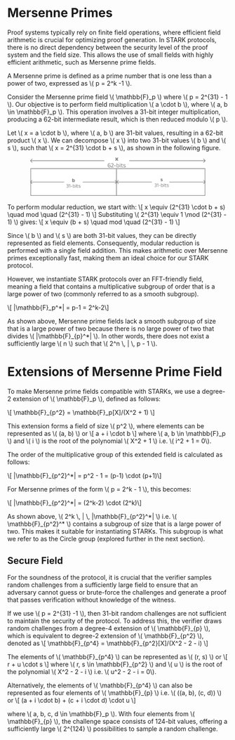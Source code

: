 # Mersenne Primes

Proof systems typically rely on finite field operations, where efficient field arithmetic is crucial for optimizing proof generation. In STARK protocols, there is no direct dependency between the security level of the proof system and the field size. This allows the use of small fields with highly efficient arithmetic, such as Mersenne prime fields.

A Mersenne prime is defined as a prime number that is one less than a power of two, expressed as \\( p = 2^k -1 \\).

Consider the Mersenne prime field \\( \mathbb{F}_p \\) where \\( p = 2^{31} - 1 \\). Our objective is to perform field multiplication \\( a \cdot b \\), where \\( a, b \in \mathbb{F}_p \\). This operation involves a 31-bit integer multiplication, producing a 62-bit intermediate result, which is then reduced modulo \\( p \\).

Let \\( x = a \cdot b \\), where \\( a, b \\) are 31-bit values, resulting in a 62-bit product \\( x \\). We can decompose \\( x \\) into two 31-bit values \\( b \\) and \\( s \\), such that \\( x = 2^{31} \cdot b + s \\), as shown in the following figure.

<div style="text-align: center;">
    <img src="./mersenne-mult.svg" alt="Mersenne Prime Multiplication" width="400px">
</div>

To perform modular reduction, we start with:
\\[ x \equiv (2^{31} \cdot b + s) \quad mod \quad (2^{31} - 1) \\]
Substituting \\( 2^{31} \equiv 1 \mod (2^{31} - 1) \\) gives:
\\[ x \equiv (b + s) \quad mod \quad (2^{31} - 1) \\]

Since \\( b \\) and \\( s \\) are both 31-bit values, they can be directly represented as field elements. Consequently, modular reduction is performed with a single field addition. This makes arithmetic over Mersenne primes exceptionally fast, making them an ideal choice for our STARK protocol.

However, we instantiate STARK protocols over an FFT-friendly field, meaning a field that contains a multiplicative subgroup of order that is a large power of two (commonly referred to as a smooth subgroup).

\\[ |\mathbb{F}_p^*| = p-1 = 2^k-2\\]

As shown above, Mersenne prime fields lack a smooth subgroup of size that is a large power of two because there is no large power of two that divides \\( |\mathbb{F}\_{p}^*| \\). In other words, there does not exist a sufficiently large \\( n \\) such that \\( 2^n \\, | \\, p - 1 \\).


# Extensions of Mersenne Prime Field

To make Mersenne prime fields compatible with STARKs, we use a degree-2 extension of \\( \mathbb{F}_p \\), defined as follows:

\\[ \mathbb{F}\_{p^2} = \mathbb{F}_p[X]/(X^2 + 1) \\] 

This extension forms a field of size \\( p^2 \\), where elements can be represented as \\( (a, b) \\) or 
\\[ a + i \cdot b \\] 
where \\( a, b \in \mathbb{F}_p \\) and \\( i \\) is the root of the polynomial \\( X^2 + 1 \\) i.e. \\( i^2 + 1 = 0\\).

The order of the multiplicative group of this extended field is calculated as follows:

\\[ |\mathbb{F}_{p^2}^*|  = p^2 - 1 = (p-1) \cdot (p+1)\\]

For Mersenne primes of the form \\( p = 2^k - 1 \\), this becomes: 

\\[ |\mathbb{F}_{p^2}^*| = (2^k-2) \cdot (2^k)\\]

As shown above, \\( 2^k \\, | \\, |\mathbb{F}\_{p^2}^\*| \\) i.e. \\( \mathbb{F}_{p^2}^* \\) contains a subgroup of size that is a large power of two. This makes it suitable for instantiating STARKs. This subgroup is what we refer to as the Circle group (explored further in the next section).

## Secure Field 
For the soundness of the protocol, it is crucial that the verifier samples random challenges from a sufficiently large field to ensure that an adversary cannot guess or brute-force the challenges and generate a proof that passes verification without knowledge of the witness.

If we use \\( p = 2^{31} -1 \\), then 31-bit random challenges are not sufficient to maintain the security of the protocol. To address this, the verifier draws random challenges from a degree-4 extension of \\( \mathbb{F}\_{p} \\), which is equivalent to degree-2 extension of \\( \mathbb{F}\_{p^2} \\), denoted as 
\\[ \mathbb{F}\_{p^4} = \mathbb{F}\_{p^2}[X]/(X^2 - 2 - i) \\]

The elements of \\( \mathbb{F}\_{p^4} \\) can be represented as \\( (r, s) \\) or 
\\[ r + u \cdot s \\] 
where \\( r, s \in \mathbb{F}_{p^2} \\) and \\( u \\) is the root of the polynomial \\( X^2 - 2 - i \\) i.e. \\( u^2 - 2 - i = 0\\). 

Alternatively, the elements of \\( \mathbb{F}\_{p^4} \\) can also be represented as four elements of \\( \mathbb{F}\_{p} \\) i.e. \\( ((a, b), (c, d)) \\) or 
\\[ (a + i \cdot b) + (c + i \cdot d) \cdot u \\] 

where \\( a, b, c, d \in \mathbb{F}_p \\). With four elements from \\( \mathbb{F}\_{p} \\), the challenge space consists of 124-bit values, offering a sufficiently large \\( 2^{124} \\) possibilities to sample a random challenge.
